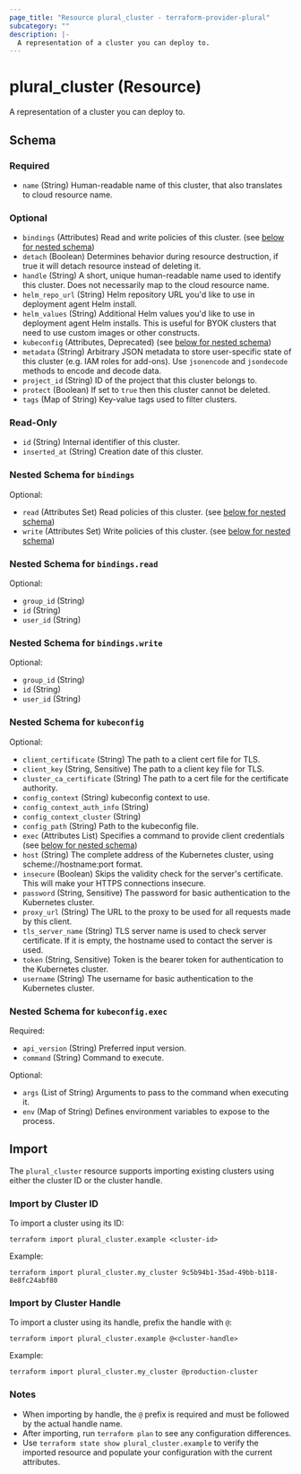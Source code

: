 ```yaml
---
page_title: "Resource plural_cluster - terraform-provider-plural"
subcategory: ""
description: |-
  A representation of a cluster you can deploy to.
---
```


# plural_cluster (Resource)

A representation of a cluster you can deploy to.



<!-- schema generated by tfplugindocs -->
## Schema

### Required

- `name` (String) Human-readable name of this cluster, that also translates to cloud resource name.

### Optional

- `bindings` (Attributes) Read and write policies of this cluster. (see [below for nested schema](#nestedatt--bindings))
- `detach` (Boolean) Determines behavior during resource destruction, if true it will detach resource instead of deleting it.
- `handle` (String) A short, unique human-readable name used to identify this cluster. Does not necessarily map to the cloud resource name.
- `helm_repo_url` (String) Helm repository URL you'd like to use in deployment agent Helm install.
- `helm_values` (String) Additional Helm values you'd like to use in deployment agent Helm installs. This is useful for BYOK clusters that need to use custom images or other constructs.
- `kubeconfig` (Attributes, Deprecated) (see [below for nested schema](#nestedatt--kubeconfig))
- `metadata` (String) Arbitrary JSON metadata to store user-specific state of this cluster (e.g. IAM roles for add-ons). Use `jsonencode` and `jsondecode` methods to encode and decode data.
- `project_id` (String) ID of the project that this cluster belongs to.
- `protect` (Boolean) If set to `true` then this cluster cannot be deleted.
- `tags` (Map of String) Key-value tags used to filter clusters.

### Read-Only

- `id` (String) Internal identifier of this cluster.
- `inserted_at` (String) Creation date of this cluster.

<a id="nestedatt--bindings"></a>
### Nested Schema for `bindings`

Optional:

- `read` (Attributes Set) Read policies of this cluster. (see [below for nested schema](#nestedatt--bindings--read))
- `write` (Attributes Set) Write policies of this cluster. (see [below for nested schema](#nestedatt--bindings--write))

<a id="nestedatt--bindings--read"></a>
### Nested Schema for `bindings.read`

Optional:

- `group_id` (String)
- `id` (String)
- `user_id` (String)


<a id="nestedatt--bindings--write"></a>
### Nested Schema for `bindings.write`

Optional:

- `group_id` (String)
- `id` (String)
- `user_id` (String)



<a id="nestedatt--kubeconfig"></a>
### Nested Schema for `kubeconfig`

Optional:

- `client_certificate` (String) The path to a client cert file for TLS.
- `client_key` (String, Sensitive) The path to a client key file for TLS.
- `cluster_ca_certificate` (String) The path to a cert file for the certificate authority.
- `config_context` (String) kubeconfig context to use.
- `config_context_auth_info` (String)
- `config_context_cluster` (String)
- `config_path` (String) Path to the kubeconfig file.
- `exec` (Attributes List) Specifies a command to provide client credentials (see [below for nested schema](#nestedatt--kubeconfig--exec))
- `host` (String) The complete address of the Kubernetes cluster, using scheme://hostname:port format.
- `insecure` (Boolean) Skips the validity check for the server's certificate. This will make your HTTPS connections insecure.
- `password` (String, Sensitive) The password for basic authentication to the Kubernetes cluster.
- `proxy_url` (String) The URL to the proxy to be used for all requests made by this client.
- `tls_server_name` (String) TLS server name is used to check server certificate. If it is empty, the hostname used to contact the server is used.
- `token` (String, Sensitive) Token is the bearer token for authentication to the Kubernetes cluster.
- `username` (String) The username for basic authentication to the Kubernetes cluster.

<a id="nestedatt--kubeconfig--exec"></a>
### Nested Schema for `kubeconfig.exec`

Required:

- `api_version` (String) Preferred input version.
- `command` (String) Command to execute.

Optional:

- `args` (List of String) Arguments to pass to the command when executing it.
- `env` (Map of String) Defines environment variables to expose to the process.

## Import

The `plural_cluster` resource supports importing existing clusters using either the cluster ID or the cluster handle.

### Import by Cluster ID

To import a cluster using its ID:

```shell
terraform import plural_cluster.example <cluster-id>
```

Example:

```shell
terraform import plural_cluster.my_cluster 9c5b94b1-35ad-49bb-b118-8e8fc24abf80
```

### Import by Cluster Handle

To import a cluster using its handle, prefix the handle with `@`:

```shell
terraform import plural_cluster.example @<cluster-handle>
```

Example:

```shell
terraform import plural_cluster.my_cluster @production-cluster
```

### Notes

- When importing by handle, the `@` prefix is required and must be followed by the actual handle name.
- After importing, run `terraform plan` to see any configuration differences.
- Use `terraform state show plural_cluster.example` to verify the imported resource and populate your configuration with the current attributes.

